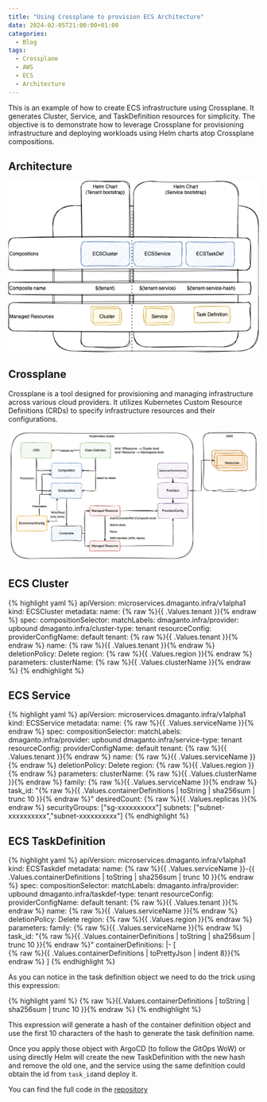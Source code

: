 ```yaml
---
title: "Using Crossplane to provision ECS Architecture"
date: 2024-02-05T21:00:00+01:00
categories:
  - Blog
tags:
  - Crossplane
  - AWS
  - ECS
  - Architecture
---
```


This is an example of how to create ECS infrastructure using Crossplane. It generates Cluster, Service, and TaskDefinition resources for simplicity. The objective is to demonstrate how to leverage Crossplane for provisioning infrastructure and deploying workloads using Helm charts atop Crossplane compositions.

## Architecture

![ECS Architecture](/assets/diagrams/ecs_arch.png)

## Crossplane

Crossplane is a tool designed for provisioning and managing infrastructure across various cloud providers. It utilizes Kubernetes Custom Resource Definitions (CRDs) to specify infrastructure resources and their configurations.

![ECS Architecture](/assets/diagrams/crossplane_arch.png)

## ECS Cluster
{% highlight yaml %}
apiVersion: microservices.dmaganto.infra/v1alpha1
kind: ECSCluster
metadata:
  name: {% raw %}{{ .Values.tenant }}{% endraw %}
spec:
  compositionSelector:
    matchLabels:
      dmaganto.infra/provider: upbound
      dmaganto.infra/cluster-type: tenant
  resourceConfig:
    providerConfigName: default
    tenant: {% raw %}{{ .Values.tenant }}{% endraw %}
    name: {% raw %}{{ .Values.tenant }}{% endraw %}
    deletionPolicy: Delete
    region: {% raw %}{{ .Values.region }}{% endraw %}
  parameters:
    clusterName: {% raw %}{{ .Values.clusterName }}{% endraw %}
{% endhighlight %}

## ECS Service
{% highlight yaml %}
apiVersion: microservices.dmaganto.infra/v1alpha1
kind: ECSService
metadata:
  name: {% raw %}{{ .Values.serviceName }}{% endraw %}
spec:
  compositionSelector:
    matchLabels:
      dmaganto.infra/provider: upbound
      dmaganto.infra/service-type: tenant
  resourceConfig:
    providerConfigName: default
    tenant: {% raw %}{{ .Values.tenant }}{% endraw %}
    name: {% raw %}{{ .Values.serviceName }}{% endraw %}
    deletionPolicy: Delete
    region: {% raw %}{{ .Values.region }}{% endraw %}
  parameters:
    clusterName: {% raw %}{{ .Values.clusterName }}{% endraw %}
    family: {% raw %}{{ .Values.serviceName }}{% endraw %}
    task_id: "{% raw %}{{ .Values.containerDefinitions | toString | sha256sum | trunc 10 }}{% endraw %}"
    desiredCount: {% raw %}{{ .Values.replicas }}{% endraw %}
    securityGroups: ["sg-xxxxxxxxxx"]
    subnets: ["subnet-xxxxxxxxxx","subnet-xxxxxxxxxx"]
{% endhighlight %}

## ECS TaskDefinition
{% highlight yaml %}
apiVersion: microservices.dmaganto.infra/v1alpha1
kind: ECSTaskdef
metadata:
  name: {% raw %}{{ .Values.serviceName }}-{{ .Values.containerDefinitions | toString | sha256sum | trunc 10 }}{% endraw %}
spec:
  compositionSelector:
    matchLabels:
      dmaganto.infra/provider: upbound
      dmaganto.infra/taskdef-type: tenant
  resourceConfig:
    providerConfigName: default
    tenant: {% raw %}{{ .Values.tenant }}{% endraw %}
    name: {% raw %}{{ .Values.serviceName }}{% endraw %}
    deletionPolicy: Delete
    region: {% raw %}{{ .Values.region }}{% endraw %}
  parameters:
    family: {% raw %}{{ .Values.serviceName }}{% endraw %}
    task_id: "{% raw %}{{ .Values.containerDefinitions | toString | sha256sum | trunc 10 }}{% endraw %}"
    containerDefinitions: |- 
      [  
{% raw %}{{ .Values.containerDefinitions | toPrettyJson | indent 8}}{% endraw %}
      ]
{% endhighlight %}

As you can notice in the task definition object we need to do the trick using this expression:

{% highlight yaml %}
{% raw %}{{.Values.containerDefinitions | toString | sha256sum | trunc 10 }}{% endraw %}
{% endhighlight %}

This expression will generate a hash of the container definition object and use the first 10 characters of the hash to generate the task definition name.

Once you apply those object with ArgoCD (to follow the GitOps WoW) or using directly Helm will create the new TaskDefinition with the new hash and remove the old one, and the service using the same definition could obtain the id from `task_id`and deploy it. 

You can find the full code in the [repository](https://github.com/dmaganto/crossplane-ecs)